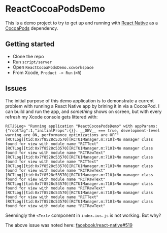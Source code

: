 # ReactCocoaPodsDemo

This is a demo project to try to get up and running with [React
Native](http://facebook.github.io/react-native/) as a
[CocoaPods](http://cocoapods.org) dependency.

## Getting started

- Clone the repo
- Run `script/server`
- Open `ReactCocoaPodsDemo.xcworkspace`
- From Xcode, `Product -> Run` (`⌘R`)

## Issues

The initial purpose of this demo application is to demonstrate a current
problem with running a React Native app by brining it in via a CocoaPod. I can
build and run the app, and *something* shows on screen, but with every refresh
my Xcode console gets littered with:

```
RCTJSLog> "Running application "ReactCocoaPodsDemo" with appParams: {"rootTag":1,"initialProps":{}}. __DEV__ === true, development-level warning are ON, performance optimizations are OFF"
[RCTLog][tid:0x7f8528c53570][RCTUIManager.m:710]>No manager class found for view with module name "RCTText"
[RCTLog][tid:0x7f8528c53570][RCTUIManager.m:710]>No manager class found for view with module name "RCTRawText"
[RCTLog][tid:0x7f8528c53570][RCTUIManager.m:710]>No manager class found for view with module name "RCTText"
[RCTLog][tid:0x7f8528c53570][RCTUIManager.m:710]>No manager class found for view with module name "RCTRawText"
[RCTLog][tid:0x7f8528c53570][RCTUIManager.m:710]>No manager class found for view with module name "RCTRawText"
[RCTLog][tid:0x7f8528c53570][RCTUIManager.m:710]>No manager class found for view with module name "RCTRawText"
[RCTLog][tid:0x7f8528c53570][RCTUIManager.m:710]>No manager class found for view with module name "RCTText"
[RCTLog][tid:0x7f8528c53570][RCTUIManager.m:710]>No manager class found for view with module name "RCTRawText"
```

Seemingly the `<Text>` component in `index.ios.js` is not working. But why?

The above issue was noted here: [facebook/react-native#519](https://github.com/facebook/react-native/issues/519)
